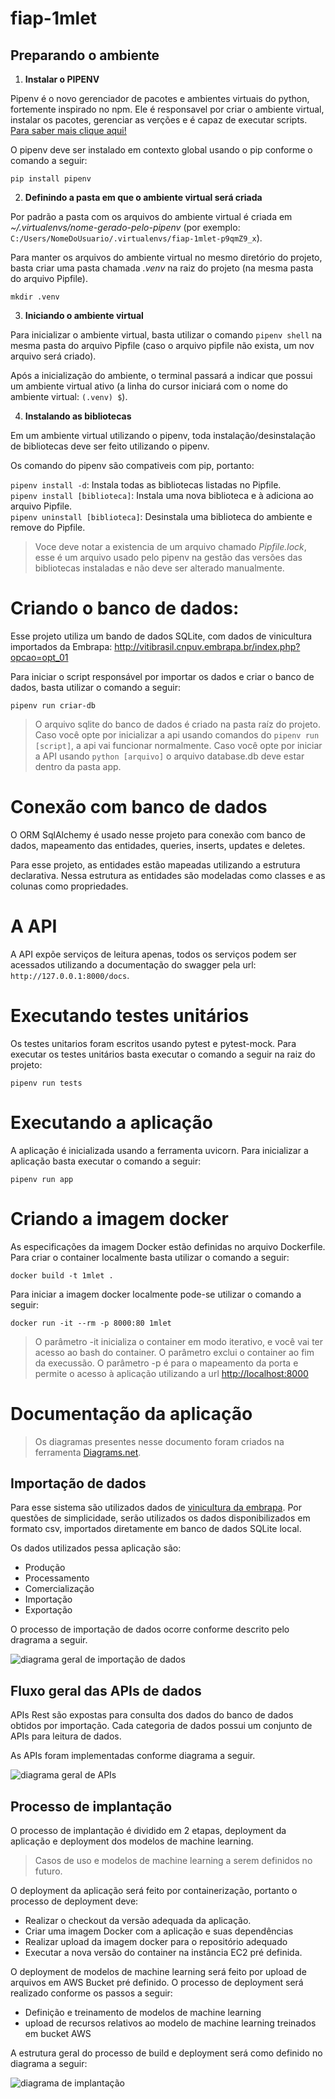 # fiap-1mlet

## Preparando o ambiente

1. **Instalar o PIPENV**

Pipenv é o novo gerenciador de pacotes e ambientes virtuais do python, fortemente inspirado no npm. Ele é responsavel por criar o ambiente virtual, instalar os pacotes, gerenciar as verções e é capaz de executar scripts.
[Para saber mais clique aqui!](https://blog.rocketseat.com.br/domine-o-pipenv-otimizando-a-criacao-de-ambientes-virtuais-em-python/)

O pipenv deve ser instalado em contexto global usando o pip conforme o comando a seguir:

`pip install pipenv`

2. **Definindo a pasta em que o ambiente virtual será criada**

Por padrão a pasta com os arquivos do ambiente virtual é criada em *~/.virtualenvs/nome-gerado-pelo-pipenv* (por exemplo: `C:/Users/NomeDoUsuario/.virtualenvs/fiap-1mlet-p9qmZ9_x`).

Para manter os arquivos do ambiente virtual no mesmo diretório do projeto, basta criar uma pasta chamada *.venv* na raiz do projeto (na mesma pasta do arquivo Pipfile).

`mkdir .venv`

3. **Iniciando o ambiente virtual**

Para inicializar o ambiente virtual, basta utilizar o comando `pipenv shell` na mesma pasta do arquivo Pipfile (caso o arquivo pipfile não exista, um nov arquivo será criado).

Após a inicialização do ambiente, o terminal passará a indicar que possui um ambiente virtual ativo (a linha do cursor iniciará com o nome do ambiente virtual: `(.venv) $`).

4. **Instalando as bibliotecas**

Em um ambiente virtual utilizando o pipenv, toda instalação/desinstalação de bibliotecas deve ser feito utilizando o pipenv.

Os comando do pipenv são compativeis com pip, portanto:

`pipenv install -d`: Instala todas as bibliotecas listadas no Pipfile.<br>
`pipenv install [biblioteca]`: Instala uma nova biblioteca e à adiciona ao arquivo Pipfile.<br>
`pipenv uninstall [biblioteca]`: Desinstala uma biblioteca do ambiente e remove do Pipfile.<br>

> Voce deve notar a existencia de um arquivo chamado *Pipfile.lock*, esse é um arquivo usado pelo pipenv na gestão das versões das bibliotecas instaladas e não deve ser alterado manualmente.

# Criando o banco de dados:

Esse projeto utiliza um bando de dados SQLite, com dados de vinicultura importados da Embrapa: http://vitibrasil.cnpuv.embrapa.br/index.php?opcao=opt_01

Para iniciar o script responsável por importar os dados e criar o banco de dados, basta utilizar o comando a seguir:

`pipenv run criar-db`

> O arquivo sqlite do banco de dados é criado na pasta raíz do projeto. Caso você opte por inicializar a api usando comandos do `pipenv run [script]`, a api vai funcionar normalmente. Caso você opte por iniciar a API usando `python [arquivo]` o arquivo database.db deve estar dentro da pasta app.

# Conexão com banco de dados

O ORM SqlAlchemy é usado nesse projeto para conexão com banco de dados, mapeamento das entidades, queries, inserts, updates e deletes.

Para esse projeto, as entidades estão mapeadas utilizando a estrutura declarativa. Nessa estrutura as entidades são modeladas como classes e as colunas como propriedades.

# A API

A API expõe serviços de leitura apenas, todos os serviços podem ser acessados utilizando a documentação do swagger pela url: `http://127.0.0.1:8000/docs`.


# Executando testes unitários

Os testes unitarios foram escritos usando pytest e pytest-mock. Para executar os testes unitários basta executar o comando a seguir na raiz do projeto:

`pipenv run tests`


# Executando a aplicação

A aplicação é inicializada usando a ferramenta uvicorn. Para inicializar a aplicação basta executar o comando a seguir:

`pipenv run app`


# Criando a imagem docker

As especificações da imagem Docker estão definidas no arquivo Dockerfile. Para criar o container localmente basta utilizar o comando a seguir:

`docker build -t 1mlet .`

Para iniciar a imagem docker localmente pode-se utilizar o comando a seguir:

`docker run -it --rm -p 8000:80 1mlet`

> O parâmetro -it inicializa o container em modo iterativo, e você vai ter acesso ao bash do container. O parâmetro exclui o container ao fim da execussão. O parâmetro -p é para o mapeamento da porta e permite o acesso à aplicação utilizando a url [http://localhost:8000](http://localhost:8000)


# Documentação da aplicação

> Os diagramas presentes nesse documento foram criados na ferramenta [Diagrams.net](https://app.diagrams.net/).


## Importação de dados

Para esse sistema são utilizados dados de [vinicultura da embrapa](http://vitibrasil.cnpuv.embrapa.br/index.php?opcao=opt_01). Por questões de simplicidade, serão utilizados os dados disponibilizados em formato csv, importados diretamente em banco de dados SQLite local.

Os dados utilizados pessa aplicação são:

* Produção
* Processamento
* Comercialização
* Importação
* Exportação

O processo de importação de dados ocorre conforme descrito pelo dragrama a seguir.

<img src="https://raw.githubusercontent.com/JonhatanHaisi/fiap-1mlet/main/documentos/diagramas/Fluxo_Geral_de_Importação_de_Dados.png" alt="diagrama geral de importação de dados">


## Fluxo geral das APIs de dados

APIs Rest são expostas para consulta dos dados do banco de dados obtidos por importação. Cada categoria de dados possui um conjunto de APIs para leitura de dados.

As APIs foram implementadas conforme diagrama a seguir.

<img src="https://raw.githubusercontent.com/JonhatanHaisi/fiap-1mlet/main/documentos/diagramas/Fluxo_Geral_das_APIs_de_Dados.png" alt="diagrama geral de APIs">


## Processo de implantação

O processo de implantação é dividido em 2 etapas, deployment da aplicação e deployment dos modelos de machine learning.

> Casos de uso e modelos de machine learning a serem definidos no futuro.

O deployment da aplicação será feito por containerização, portanto o processo de deployment deve:

* Realizar o checkout da versão adequada da aplicação.
* Criar uma imagem Docker com a aplicação e suas dependências
* Realizar upload da imagem docker para o repositório adequado
* Executar a nova versão do container na instância EC2 pré definida.



O deployment de modelos de machine learning será feito por upload de arquivos em AWS Bucket pré definido. O processo de deployment será realizado conforme os passos a seguir:

* Definição e treinamento de modelos de machine learning
* upload de recursos relativos ao modelo de machine learning treinados em bucket AWS

A estrutura geral do processo de build e deployment será como definido no diagrama a seguir:

<img src="https://raw.githubusercontent.com/JonhatanHaisi/fiap-1mlet/main/documentos/diagramas/Diagrama_de_implantação.png" alt="diagrama de implantação">
